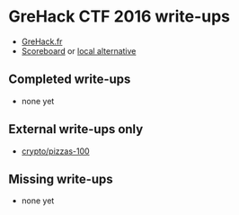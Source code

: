# GreHack CTF 2016 write-ups

* [GreHack.fr](https://grehack.fr/)
* [Scoreboard](TODO) or [local alternative](TODOLOCAL)

## Completed write-ups

* none yet

## External write-ups only

* [crypto/pizzas-100](crypto/pizzas-100)

## Missing write-ups

* none yet
